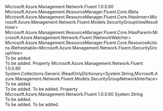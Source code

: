 <Type Name="ISecurityGroupView" FullName="Microsoft.Azure.Management.Network.Fluent.ISecurityGroupView">
  <TypeSignature Language="C#" Value="public interface ISecurityGroupView : Microsoft.Azure.Management.ResourceManager.Fluent.Core.IBeta, Microsoft.Azure.Management.ResourceManager.Fluent.Core.IHasInner&lt;Microsoft.Azure.Management.Network.Fluent.Models.SecurityGroupViewResultInner&gt;, Microsoft.Azure.Management.ResourceManager.Fluent.Core.IHasParent&lt;Microsoft.Azure.Management.Network.Fluent.INetworkWatcher&gt;, Microsoft.Azure.Management.ResourceManager.Fluent.Core.ResourceActions.IRefreshable&lt;Microsoft.Azure.Management.Network.Fluent.ISecurityGroupView&gt;" />
  <TypeSignature Language="ILAsm" Value=".class public interface auto ansi abstract ISecurityGroupView implements class Microsoft.Azure.Management.ResourceManager.Fluent.Core.IBeta, class Microsoft.Azure.Management.ResourceManager.Fluent.Core.IHasInner`1&lt;class Microsoft.Azure.Management.Network.Fluent.Models.SecurityGroupViewResultInner&gt;, class Microsoft.Azure.Management.ResourceManager.Fluent.Core.IHasParent`1&lt;class Microsoft.Azure.Management.Network.Fluent.INetworkWatcher&gt;, class Microsoft.Azure.Management.ResourceManager.Fluent.Core.ResourceActions.IRefreshable`1&lt;class Microsoft.Azure.Management.Network.Fluent.ISecurityGroupView&gt;" />
  <TypeSignature Language="DocId" Value="T:Microsoft.Azure.Management.Network.Fluent.ISecurityGroupView" />
  <TypeSignature Language="VB.NET" Value="Public Interface ISecurityGroupView&#xA;Implements IBeta, IHasInner(Of SecurityGroupViewResultInner), IHasParent(Of INetworkWatcher), IRefreshable(Of ISecurityGroupView)" />
  <TypeSignature Language="F#" Value="type ISecurityGroupView = interface&#xA;    interface IBeta&#xA;    interface IHasInner&lt;SecurityGroupViewResultInner&gt;&#xA;    interface IHasParent&lt;INetworkWatcher&gt;&#xA;    interface IRefreshable&lt;ISecurityGroupView&gt;" />
  <AssemblyInfo>
    <AssemblyName>Microsoft.Azure.Management.Network.Fluent</AssemblyName>
    <AssemblyVersion>1.0.0.60</AssemblyVersion>
  </AssemblyInfo>
  <Interfaces>
    <Interface>
      <InterfaceName>Microsoft.Azure.Management.ResourceManager.Fluent.Core.IBeta</InterfaceName>
    </Interface>
    <Interface>
      <InterfaceName>Microsoft.Azure.Management.ResourceManager.Fluent.Core.IHasInner&lt;Microsoft.Azure.Management.Network.Fluent.Models.SecurityGroupViewResultInner&gt;</InterfaceName>
    </Interface>
    <Interface>
      <InterfaceName>Microsoft.Azure.Management.ResourceManager.Fluent.Core.IHasParent&lt;Microsoft.Azure.Management.Network.Fluent.INetworkWatcher&gt;</InterfaceName>
    </Interface>
    <Interface>
      <InterfaceName>Microsoft.Azure.Management.ResourceManager.Fluent.Core.ResourceActions.IRefreshable&lt;Microsoft.Azure.Management.Network.Fluent.ISecurityGroupView&gt;</InterfaceName>
    </Interface>
  </Interfaces>
  <Docs>
    <summary>To be added.</summary>
    <remarks>To be added.</remarks>
  </Docs>
  <Members>
    <Member MemberName="NetworkInterfaces">
      <MemberSignature Language="C#" Value="public System.Collections.Generic.IReadOnlyDictionary&lt;string,Microsoft.Azure.Management.Network.Fluent.Models.SecurityGroupNetworkInterface&gt; NetworkInterfaces { get; }" />
      <MemberSignature Language="ILAsm" Value=".property instance class System.Collections.Generic.IReadOnlyDictionary`2&lt;string, class Microsoft.Azure.Management.Network.Fluent.Models.SecurityGroupNetworkInterface&gt; NetworkInterfaces" />
      <MemberSignature Language="DocId" Value="P:Microsoft.Azure.Management.Network.Fluent.ISecurityGroupView.NetworkInterfaces" />
      <MemberSignature Language="VB.NET" Value="Public ReadOnly Property NetworkInterfaces As IReadOnlyDictionary(Of String, SecurityGroupNetworkInterface)" />
      <MemberSignature Language="F#" Value="member this.NetworkInterfaces : System.Collections.Generic.IReadOnlyDictionary&lt;string, Microsoft.Azure.Management.Network.Fluent.Models.SecurityGroupNetworkInterface&gt;" Usage="Microsoft.Azure.Management.Network.Fluent.ISecurityGroupView.NetworkInterfaces" />
      <MemberType>Property</MemberType>
      <AssemblyInfo>
        <AssemblyName>Microsoft.Azure.Management.Network.Fluent</AssemblyName>
        <AssemblyVersion>1.0.0.60</AssemblyVersion>
      </AssemblyInfo>
      <ReturnValue>
        <ReturnType>System.Collections.Generic.IReadOnlyDictionary&lt;System.String,Microsoft.Azure.Management.Network.Fluent.Models.SecurityGroupNetworkInterface&gt;</ReturnType>
      </ReturnValue>
      <Docs>
        <summary>To be added.</summary>
        <value>To be added.</value>
        <remarks>To be added.</remarks>
      </Docs>
    </Member>
    <Member MemberName="VMId">
      <MemberSignature Language="C#" Value="public string VMId { get; }" />
      <MemberSignature Language="ILAsm" Value=".property instance string VMId" />
      <MemberSignature Language="DocId" Value="P:Microsoft.Azure.Management.Network.Fluent.ISecurityGroupView.VMId" />
      <MemberSignature Language="VB.NET" Value="Public ReadOnly Property VMId As String" />
      <MemberSignature Language="F#" Value="member this.VMId : string" Usage="Microsoft.Azure.Management.Network.Fluent.ISecurityGroupView.VMId" />
      <MemberType>Property</MemberType>
      <AssemblyInfo>
        <AssemblyName>Microsoft.Azure.Management.Network.Fluent</AssemblyName>
        <AssemblyVersion>1.0.0.60</AssemblyVersion>
      </AssemblyInfo>
      <ReturnValue>
        <ReturnType>System.String</ReturnType>
      </ReturnValue>
      <Docs>
        <summary>To be added.</summary>
        <value>To be added.</value>
        <remarks>To be added.</remarks>
      </Docs>
    </Member>
  </Members>
</Type>